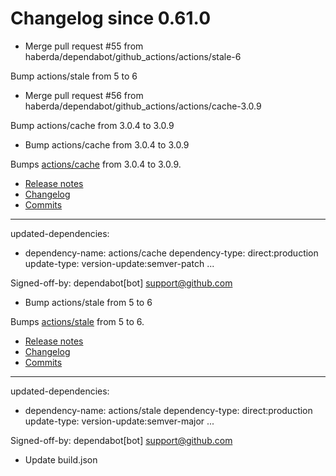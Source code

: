 # Changelog since 0.61.0
- Merge pull request #55 from haberda/dependabot/github_actions/actions/stale-6

Bump actions/stale from 5 to 6 
- Merge pull request #56 from haberda/dependabot/github_actions/actions/cache-3.0.9

Bump actions/cache from 3.0.4 to 3.0.9 
- Bump actions/cache from 3.0.4 to 3.0.9

Bumps [actions/cache](https://github.com/actions/cache) from 3.0.4 to 3.0.9.
- [Release notes](https://github.com/actions/cache/releases)
- [Changelog](https://github.com/actions/cache/blob/main/RELEASES.md)
- [Commits](https://github.com/actions/cache/compare/v3.0.4...v3.0.9)

---
updated-dependencies:
- dependency-name: actions/cache
  dependency-type: direct:production
  update-type: version-update:semver-patch
...

Signed-off-by: dependabot[bot] <support@github.com> 
- Bump actions/stale from 5 to 6

Bumps [actions/stale](https://github.com/actions/stale) from 5 to 6.
- [Release notes](https://github.com/actions/stale/releases)
- [Changelog](https://github.com/actions/stale/blob/main/CHANGELOG.md)
- [Commits](https://github.com/actions/stale/compare/v5...v6)

---
updated-dependencies:
- dependency-name: actions/stale
  dependency-type: direct:production
  update-type: version-update:semver-major
...

Signed-off-by: dependabot[bot] <support@github.com> 
- Update build.json 

